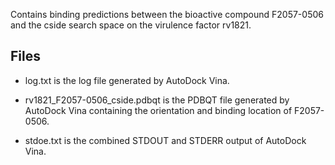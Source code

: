 Contains binding predictions between the bioactive compound F2057-0506 and the cside search space on the virulence factor rv1821.

## Files

- log.txt is the log file generated by AutoDock Vina.

- rv1821_F2057-0506_cside.pdbqt is the PDBQT file generated by AutoDock Vina containing the orientation and binding location of F2057-0506.

- stdoe.txt is the combined STDOUT and STDERR output of AutoDock Vina.

